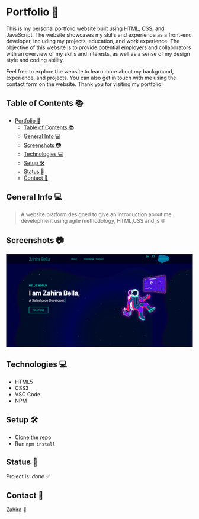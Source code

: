 # Portfolio 🌟

This is my personal portfolio website built using HTML, CSS, and JavaScript. The
website showcases my skills and experience as a front-end developer, including
my projects, education, and work experience. The objective of this website is to
provide potential employers and collaborators with an overview of my skills and
interests, as well as a sense of my design style and coding ability.

Feel free to explore the website to learn more about my background, experience,
and projects. You can also get in touch with me using the contact form on the
website. Thank you for visiting my portfolio!

## Table of Contents 📚

- [Portfolio 🌟](#portfolio-)
  - [Table of Contents 📚](#table-of-contents-)
  - [General Info 💻](#general-info-)
  - [Screenshots 📷](#screenshots-)
  - [Technologies 💻](#technologies-)
  - [Setup 🛠️](#setup-️)
  - [Status 🚀](#status-)
  - [Contact 📱](#contact-)

## General Info 💻

> A website platform designed to give an introduction about me development using
> agile methodology, HTML,CSS and js 🌐

## Screenshots 📷

![Example screenshot](./public/image/screenshoot.png)

## Technologies 💻

- HTML5
- CSS3
- VSC Code
- NPM

## Setup 🛠️

- Clone the repo
- Run `npm install`

## Status 🚀

Project is: _done_ ✅

## Contact 📱

[Zahira](https://github.com/ZahiraBella) 🤝
